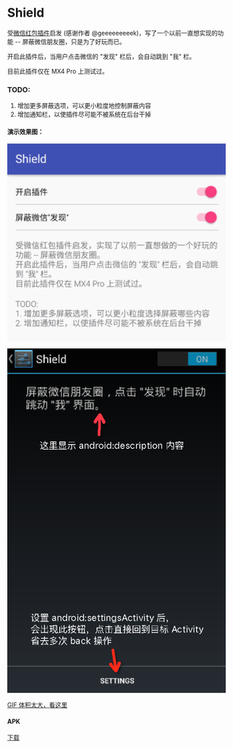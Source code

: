 # Shield

受[微信红包插件](https://github.com/geeeeeeeeek/WeChatLuckyMoney)启发 (感谢作者 @geeeeeeeeek)，写了一个以前一直想实现的功能 -- 屏蔽微信朋友圈，只是为了好玩而已。

开启此插件后，当用户点击微信的 "发现" 栏后，会自动跳到 "我" 栏。

目前此插件仅在 MX4 Pro 上测试过。

### TODO:
1. 增加更多屏蔽选项，可以更小粒度地控制屏蔽内容
2. 增加通知栏，以使插件尽可能不被系统在后台干掉

#### 演示效果图：

![screenshot](apk/0_main_activity.png)

![screenshot](apk/1_system_setting.png)

[GIF 体积太大，看这里](http://weibo.com/1666522694/D74CL18lg?from=page_1005051666522694_profile&wvr=6&mod=weibotime&type=comment#_rnd1449335990049)

#### APK

[下载](apk/app-debug.apk)